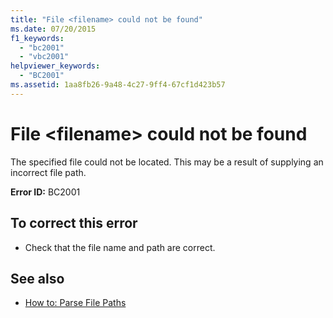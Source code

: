 ```yaml
---
title: "File <filename> could not be found"
ms.date: 07/20/2015
f1_keywords: 
  - "bc2001"
  - "vbc2001"
helpviewer_keywords: 
  - "BC2001"
ms.assetid: 1aa8fb26-9a48-4c27-9ff4-67cf1d423b57
---
```

# File \<filename> could not be found
The specified file could not be located. This may be a result of supplying an incorrect file path.  
  
 **Error ID:** BC2001  
  
## To correct this error  
  
- Check that the file name and path are correct.  
  
## See also

- [How to: Parse File Paths](../../visual-basic/developing-apps/programming/drives-directories-files/how-to-parse-file-paths.md)
